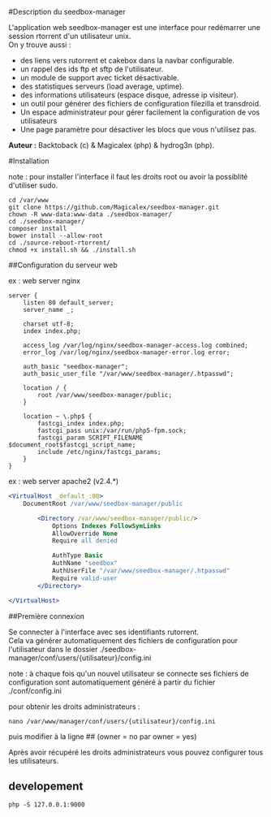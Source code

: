 #Description du seedbox-manager

L'application web seedbox-manager est une interface pour redémarrer une session rtorrent d'un utilisateur unix.  
On y trouve aussi :

 * des liens vers rutorrent et cakebox dans la navbar configurable.
 * un rappel des ids ftp et sftp de l'utilisateur.
 * un module de support avec ticket désactivable.
 * des statistiques serveurs (load average, uptime).
 * des informations utilisateurs (espace disque, adresse ip visiteur).
 * un outil pour générer des fichiers de configuration filezilla et transdroid.
 * Un espace administrateur pour gérer facilement la configuration de vos utilisateurs
 * Une page paramètre pour désactiver les blocs que vous n'utilisez pas.

**Auteur :** Backtoback (c) & Magicalex (php) & hydrog3n (php).  

#Installation

note : pour installer l'interface il faut les droits root ou avoir la possiblité d'utiliser sudo.

```
cd /var/www
git clone https://github.com/Magicalex/seedbox-manager.git
chown -R www-data:www-data ./seedbox-manager/
cd ./seedbox-manager/
composer install
bower install --allow-root
cd ./source-reboot-rtorrent/
chmod +x install.sh && ./install.sh
```

##Configuration du serveur web

ex : web server nginx
```nginx
server {
    listen 80 default_server;
    server_name _;

    charset utf-8;
    index index.php;

    access_log /var/log/nginx/seedbox-manager-access.log combined;
    error_log /var/log/nginx/seedbox-manager-error.log error;

    auth_basic "seedbox-manager";
    auth_basic_user_file "/var/www/seedbox-manager/.htpasswd";

    location / {
        root /var/www/seedbox-manager/public;
    }

    location ~ \.php$ {
        fastcgi_index index.php;
        fastcgi_pass unix:/var/run/php5-fpm.sock;
        fastcgi_param SCRIPT_FILENAME $document_root$fastcgi_script_name;
        include /etc/nginx/fastcgi_params;
    }
}
```
ex : web server apache2 (v2.4.*)
```apache
<VirtualHost _default_:80>
    DocumentRoot /var/www/seedbox-manager/public

        <Directory /var/www/seedbox-manager/public/>
            Options Indexes FollowSymLinks
            AllowOverride None
            Require all denied

            AuthType Basic
            AuthName "seedbox"
            AuthUserFile "/var/www/seedbox-manager/.htpasswd"
            Require valid-user
        </Directory>

</VirtualHost>

```

##Première connexion

Se connecter à l'interface avec ses identifiants rutorrent.  
Cela va générer automatiquement des fichiers de configuration pour l'utilisateur dans le dossier ./seedbox-manager/conf/users/{utilisateur}/config.ini

note : à chaque fois qu'un nouvel utilisateur se connecte ses fichiers de configuration sont automatiquement généré à partir du fichier ./conf/config.ini

pour obtenir les droits administrateurs :
```
nano /var/www/manager/conf/users/{utilisateur}/config.ini
```
puis modifier à la ligne ## (owner = no par owner = yes)

Après avoir récupéré les droits administrateurs vous pouvez configurer tous les utilisateurs.

## developement

```
php -S 127.0.0.1:9000
```
